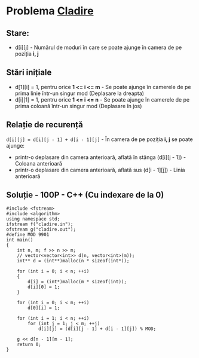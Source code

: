# Problema [Cladire](https://www.pbinfo.ro/probleme/392/cladire)

## Stare: 
- d[i][j] - Numărul de moduri în care se poate ajunge în camera de pe poziția <b>i, j</b>

## Stări inițiale
- d[1][i] = 1, pentru orice <b>1 <= i <= m</b> - Se poate ajunge în camerele de pe prima linie într-un singur mod (Deplasare la dreapta)
- d[i][1] = 1, pentru orice <b>1 <= i <= n</b> - Se poate ajunge în camerele de pe prima coloană într-un singur mod (Deplasare în jos)

## Relație de recurență
`d[i][j] = d[i][j - 1] + d[i - 1][j]` - În camera de pe poziția <b>i, j</b> se poate ajunge:
- printr-o deplasare din camera anterioară, aflată în stânga (d[i][j - 1]) - Coloana anterioară
- printr-o deplasare din camera anterioară, aflată sus (d[i - 1][j]) - Linia anterioară

## Soluție - 100P - C++ (Cu indexare de la 0)
```
#include <fstream>
#include <algorithm>
using namespace std;
ifstream f("cladire.in");
ofstream g("cladire.out");
#define MOD 9901
int main()
{
	int n, m; f >> n >> m;
    // vector<vector<int>> d(n, vector<int>(m));
	int** d = (int**)malloc(n * sizeof(int*));

	for (int i = 0; i < n; ++i)
	{
		d[i] = (int*)malloc(m * sizeof(int));
		d[i][0] = 1;
	}

	for (int i = 0; i < m; ++i)
		d[0][i] = 1;

	for (int i = 1; i < n; ++i)
		for (int j = 1; j < m; ++j)
			d[i][j] = (d[i][j - 1] + d[i - 1][j]) % MOD;
	
    g << d[n - 1][m - 1];
	return 0;
}
```
